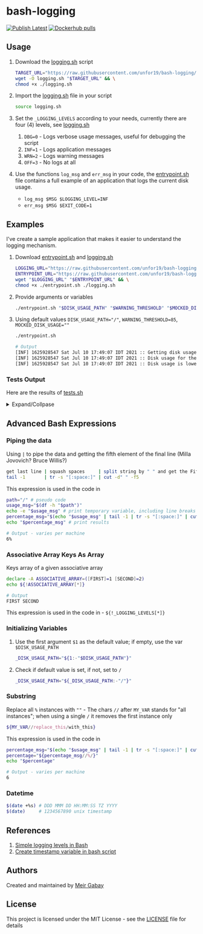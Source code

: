 # bash-logging

[![Publish Latest](https://github.com/unfor19/bash-logging/actions/workflows/publish-latest.yml/badge.svg)](https://github.com/unfor19/bash-logging/actions/workflows/publish-latest.yml) [![Dockerhub pulls](https://img.shields.io/docker/pulls/unfor19/bash-logging)](https://hub.docker.com/r/unfor19/bash-logging)

## Usage

1. Download the [logging.sh](https://github.com/unfor19/bash-logging/blob/master/logging.sh) script
    ```bash
    TARGET_URL="https://raw.githubusercontent.com/unfor19/bash-logging/master/logging.sh" && \
    wget -O logging.sh "$TARGET_URL" && \
    chmod +x ./logging.sh
    ```
1. Import the [logging.sh](https://github.com/unfor19/bash-logging/blob/master/logging.sh) file in your script
   ```bash
   source logging.sh
   ```

1. Set the `_LOGGING_LEVELS` according to your needs, currently there are four (4) levels, see [logging.sh](https://github.com/unfor19/bash-logging/blob/master/logging.sh#L5)
   1. `DBG=0` - Logs verbose usage messages, useful for debugging the script
   2. `INF=1` - Logs application messages
   3. `WRN=2` - Logs warning messages
   4. `OFF=3` - No logs at all

1. Use the functions `log_msg` and `err_msg` in your code, the [entrypoint.sh](https://github.com/unfor19/bash-logging/blob/master/entrypoint.sh) file contains a full example of an application that logs the current disk usage.
   - `log_msg $MSG $LOGGING_LEVEL=INF`
   - `err_msg $MSG $EXIT_CODE=1`


## Examples

I've create a sample application that makes it easier to understand the logging mechanism.

1. Download [entrypoint.sh](https://github.com/unfor19/bash-logging/blob/master/entrypoint.sh) and [logging.sh](https://github.com/unfor19/bash-logging/blob/master/logging.sh)
    ```bash
    LOGGING_URL="https://raw.githubusercontent.com/unfor19/bash-logging/master/logging.sh" && \
    ENTRYPOINT_URL="https://raw.githubusercontent.com/unfor19/bash-logging/master/entrypoint.sh" && \
    wget "$LOGGING_URL" "$ENTRYPOINT_URL" && \
    chmod +x ./entrypoint.sh ./logging.sh
    ```
2. Provide arguments or variables
    ```bash
    ./entrypoint.sh "$DISK_USAGE_PATH" "$WARNING_THRESHOLD" "$MOCKED_DISK_USAGE"
    ```

3. Using default values `DISK_USAGE_PATH="/"`, `WARNING_THRESHOLD=85`, `MOCKED_DISK_USAGE=""`
   ```bash
   ./entrypoint.sh
   ```

   ```bash
   # Output
   [INF] 1625928547 Sat Jul 10 17:49:07 IDT 2021 :: Getting disk usage ...
   [INF] 1625928547 Sat Jul 10 17:49:07 IDT 2021 :: Disk usage for the path "/" is 6%
   [INF] 1625928547 Sat Jul 10 17:49:07 IDT 2021 :: Disk usage is lower than the warning threshold of 85%
   ```

### Tests Output

Here are the results of [tests.sh](https://github.com/unfor19/bash-logging/blob/master/tests.sh)

<details><summary>Expand/Collpase</summary>

<!-- replacer_start_tests -->

```
-------------------------------------------------------
[LOG] Default Values - Should pass
[LOG] Executing: bash ./entrypoint.sh
[LOG] Output:

[INF] 1625935095 Sat Jul 10 16:38:15 UTC 2021 :: Getting disk usage ...
[INF] 1625935095 Sat Jul 10 16:38:15 UTC 2021 :: Disk usage for the path "/" is 54%
[INF] 1625935095 Sat Jul 10 16:38:15 UTC 2021 :: Disk usage is lower than the warning threshold of 85%

[LOG] Test passed as expected
-------------------------------------------------------
[LOG] Single Argument - Should pass
[LOG] Executing: bash ./entrypoint.sh /
[LOG] Output:

[INF] 1625935095 Sat Jul 10 16:38:15 UTC 2021 :: Getting disk usage ...
[INF] 1625935095 Sat Jul 10 16:38:15 UTC 2021 :: Disk usage for the path "/" is 54%
[INF] 1625935095 Sat Jul 10 16:38:15 UTC 2021 :: Disk usage is lower than the warning threshold of 85%

[LOG] Test passed as expected
-------------------------------------------------------
[LOG] Two Arguments - Should pass
[LOG] Executing: bash ./entrypoint.sh / 80
[LOG] Output:

[INF] 1625935095 Sat Jul 10 16:38:15 UTC 2021 :: Getting disk usage ...
[INF] 1625935095 Sat Jul 10 16:38:15 UTC 2021 :: Disk usage for the path "/" is 54%
[INF] 1625935095 Sat Jul 10 16:38:15 UTC 2021 :: Disk usage is lower than the warning threshold of 80%

[LOG] Test passed as expected
-------------------------------------------------------
[LOG] All Arguments - Should pass
[LOG] Executing: bash ./entrypoint.sh / 75 92
[LOG] Output:

[INF] 1625935095 Sat Jul 10 16:38:15 UTC 2021 :: Getting disk usage ...
[INF] 1625935095 Sat Jul 10 16:38:15 UTC 2021 :: Disk usage for the path "/" is 92%
[WRN] 1625935095 Sat Jul 10 16:38:15 UTC 2021 :: Disk usage is higher than the warning threshold of 75%

[LOG] Test passed as expected
-------------------------------------------------------
[LOG] Empty Values - Should pass
[LOG] Executing: bash entrypoint.sh   
[LOG] Output:

[INF] 1625935095 Sat Jul 10 16:38:15 UTC 2021 :: Getting disk usage ...
[INF] 1625935095 Sat Jul 10 16:38:15 UTC 2021 :: Disk usage for the path "/" is 54%
[INF] 1625935095 Sat Jul 10 16:38:15 UTC 2021 :: Disk usage is lower than the warning threshold of 85%

[LOG] Test passed as expected
-------------------------------------------------------
[LOG] Logging level - OFF - Should pass
[LOG] Executing: bash entrypoint.sh
[LOG] Output:



[LOG] Test passed as expected
-------------------------------------------------------
[LOG] Logging level - Debugging - Should pass
[LOG] Executing: bash entrypoint.sh / 75 92
[LOG] Output:

[INF] 1625935095 Sat Jul 10 16:38:15 UTC 2021 :: Getting disk usage ...
[DBG] 1625935095 Sat Jul 10 16:38:15 UTC 2021 :: Finished getting disk usage 92 with the given path /
[DBG] 1625935095 Sat Jul 10 16:38:15 UTC 2021 :: Warning threshold is 75
[INF] 1625935095 Sat Jul 10 16:38:15 UTC 2021 :: Disk usage for the path "/" is 92%
[WRN] 1625935095 Sat Jul 10 16:38:15 UTC 2021 :: Disk usage is higher than the warning threshold of 75%
[DBG] 1625935095 Sat Jul 10 16:38:15 UTC 2021 :: Successfully completed disk usage process

[LOG] Test passed as expected
-------------------------------------------------------
[LOG] Logging level - Warning - Should pass
[LOG] Executing: bash entrypoint.sh / 75 92
[LOG] Output:

[WRN] 1625935095 Sat Jul 10 16:38:15 UTC 2021 :: Disk usage is higher than the warning threshold of 75%

[LOG] Test passed as expected
-------------------------------------------------------
[LOG] Logging level - Unknown - Should fail
[LOG] Executing: bash entrypoint.sh / 75 92
[LOG] Output:

[ERR] 1625935095 Sat Jul 10 16:38:15 UTC 2021 :: [EXIT_CODE=3] The variable LOGGING_LEVEL "WILLY" does not exist in INF OFF WRN DBG

[LOG] Test failed as expected
```

<!-- replacer_end_tests -->

</details>

## Advanced Bash Expressions

### Piping the data

Using `|` to pipe the data and getting the fifth element of the final line (Milla Jovovich? Bruce Willis?)
```bash
get last line | squash spaces     | split string by " " and get the Fifth Element 
tail -1       | tr -s "[:space:]" | cut -d" " -f5
```

This expression is used in the code in

```bash
path="/" # pseudo code
usage_msg="$(df -h "$path")"
echo -e "$usage_msg" # print temporary variable, including line breaks `-e`
percentage_msg="$(echo "$usage_msg" | tail -1 | tr -s "[:space:]" | cut -d" " -f5)"
echo "$percentage_msg" # print results
```

```bash
# Output - varies per machine
6%
```

### Associative Array Keys As Array

Keys array of a given associative array
```bash 
declare -A ASSOCIATIVE_ARRAY=([FIRST]=1 [SECOND]=2)
echo ${!ASSOCIATIVE_ARRAY[*]}
```

```bash
# Output
FIRST SECOND
```

This expression is used in the code in - `${!_LOGGING_LEVELS[*]}`


### Initializing Variables

1. Use the first argument `$1` as the default value; if empty, use the var `$DISK_USAGE_PATH`

   ```bash
   _DISK_USAGE_PATH="${1:-"$DISK_USAGE_PATH"}"
   ```

1. Check if default value is set, if not, set to `/`
   ```bash
   _DISK_USAGE_PATH="${_DISK_USAGE_PATH:-"/"}"
   ```

### Substring

Replace all `%` instances with `""` - The chars `//` after `MY_VAR` stands for "all instances"; when using a single `/` it removes the first instance only
```bash
${MY_VAR//replace_this/with_this}
```

This expression is used in the code in

```bash
percentage_msg="$(echo "$usage_msg" | tail -1 | tr -s "[:space:]" | cut -d" " -f5)" # pseudo code
percentage="${percentage_msg//%/}"
echo "$percentage"
```

```bash
# Output - varies per machine
6
```

### Datetime

```bash
$(date +%s) # DDD MMM DD HH:MM:SS TZ YYYY
$(date)     # 1234567890 unix timestamp
```

## References

1. [Simple logging levels in Bash](https://stackoverflow.com/a/48087251/5285732)
2. [Create timestamp variable in bash script](https://stackoverflow.com/questions/17066250/create-timestamp-variable-in-bash-script)

## Authors

Created and maintained by [Meir Gabay](https://github.com/unfor19)

## License

This project is licensed under the MIT License - see the [LICENSE](https://github.com/unfor19/bash-logging/blob/master/LICENSE) file for details

